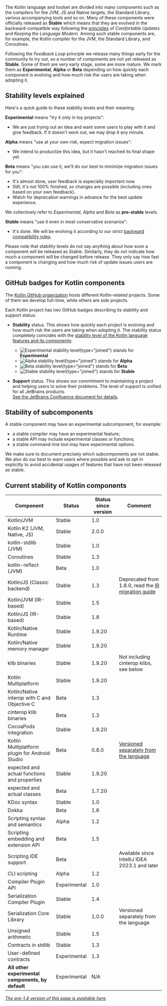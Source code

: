 [//]: # (title: Stability of Kotlin components)

The Kotlin language and toolset are divided into many components such as the compilers for the JVM, JS and Native targets, the Standard Library, various accompanying tools and so on.
Many of these components were officially released as **Stable** which means that they are evolved in the backward-compatible way following the [principles](kotlin-evolution.md) of _Comfortable Updates_ and _Keeping the Language Modern_.
Among such stable components are, for example, the Kotlin compiler for the JVM, the Standard Library, and Coroutines.

Following the _Feedback Loop_ principle we release many things early for the community to try out, so a number of components are not yet released as **Stable**.
Some of them are very early stage, some are more mature. We mark them as **Experimental**, **Alpha** or **Beta** depending on how quickly each component is evolving and how much risk the users are taking when adopting it. 

## Stability levels explained

Here's a quick guide to these stability levels and their meaning:

**Experimental** means "try it only in toy projects":
  * We are just trying out an idea and want some users to play with it and give feedback. If it doesn't work out, we may drop it any minute.

**Alpha** means "use at your own risk, expect migration issues": 
  * We intend to productize this idea, but it hasn't reached its final shape yet.

**Beta** means "you can use it, we'll do our best to minimize migration issues for you": 
  * It's almost done, user feedback is especially important now.
  * Still, it's not 100% finished, so changes are possible (including ones based on your own feedback).
  * Watch for deprecation warnings in advance for the best update experience.

We collectively refer to _Experimental_, _Alpha_ and _Beta_ as **pre-stable** levels.

<a name="stable"></a>
**Stable** means "use it even in most conservative scenarios":
  * It's done. We will be evolving it according to our strict [backward compatibility rules](https://kotlinfoundation.org/language-committee-guidelines/).

Please note that stability levels do not say anything about how soon a component will be released as Stable. Similarly, they do not indicate how much a component will be changed before release. They only say how fast a component is changing and how much risk of update issues users are running.

## GitHub badges for Kotlin components

The [Kotlin GitHub organization](https://github.com/Kotlin) hosts different Kotlin-related projects.
Some of them we develop full-time, while others are side projects.

Each Kotlin project has two GitHub badges describing its stability and support status:

* **Stability** status. This shows how quickly each project is evolving and how much risk the users are taking when adopting it.
  The stability status completely coincides with the [stability level of the Kotlin language features and its components](#stability-levels-explained):
    * ![Experimental stability level](https://kotl.in/badges/experimental.svg){type="joined"} stands for **Experimental**
    * ![Alpha stability level](https://kotl.in/badges/alpha.svg){type="joined"} stands for **Alpha**
    * ![Beta stability level](https://kotl.in/badges/beta.svg){type="joined"} stands for **Beta**
    * ![Stable stability level](https://kotl.in/badges/stable.svg){type="joined"} stands for **Stable**

* **Support** status. This shows our commitment to maintaining a project and helping users to solve their problems.
  The level of support is unified for all JetBrains products.  
  [See the JetBrains Confluence document for details](https://confluence.jetbrains.com/display/ALL/JetBrains+on+GitHub).

## Stability of subcomponents

A stable component may have an experimental subcomponent, for example:
* a stable compiler may have an experimental feature;
* a stable API may include experimental classes or functions;
* a stable command-line tool may have experimental options.

We make sure to document precisely which subcomponents are not stable. We also do our best to warn users where possible and ask to opt in explicitly to avoid accidental usages of features that have not been released as stable.

## Current stability of Kotlin components

| **Component**                                     | **Status**   | **Status since version** | **Comment**                                                                |
|---------------------------------------------------|--------------|--------------------------|----------------------------------------------------------------------------|
| Kotlin/JVM                                        | Stable       | 1.0                      |                                                                            |
| Kotlin K2 (JVM, Native, JS)                       | Stable       | 2.0.0                    |                                                                            |
| kotlin-stdlib (JVM)                               | Stable       | 1.0                      |                                                                            |
| Coroutines                                        | Stable       | 1.3                      |                                                                            |
| kotlin-reflect (JVM)                              | Beta         | 1.0                      |                                                                            |
| Kotlin/JS (Classic backend)                       | Stable       | 1.3                      | Deprecated from 1.8.0, read the [IR migration guide](js-ir-migration.md)   |
| Kotlin/JVM (IR-based)                             | Stable       | 1.5                      |                                                                            |
| Kotlin/JS (IR-based)                              | Stable       | 1.8                      |                                                                            |
| Kotlin/Native Runtime                             | Stable       | 1.9.20                   |                                                                            |
| Kotlin/Native memory manager                      | Stable       | 1.9.20                   |                                                                            |
| klib binaries                                     | Stable       | 1.9.20                   | Not including cinterop klibs, see below                                    |
| Kotlin Multiplatform                              | Stable       | 1.9.20                   |                                                                            |
| Kotlin/Native interop with C and Objective C      | Beta         | 1.3                      |                                                                            |
| cinterop klib binaries                            | Beta         | 1.3                      |                                                                            |
| CocoaPods integration                             | Stable       | 1.9.20                   |                                                                            |
| Kotlin Multiplatform plugin for Android Studio    | Beta         | 0.8.0                    | [Versioned separately from the language](multiplatform-plugin-releases.md) |
| expected and actual functions and properties      | Stable       | 1.9.20                   |                                                                            |
| expected and actual classes                       | Beta         | 1.7.20                   |                                                                            |
| KDoc syntax                                       | Stable       | 1.0                      |                                                                            |
| Dokka                                             | Beta         | 1.6                      |                                                                            |
| Scripting syntax and semantics                    | Alpha        | 1.2                      |                                                                            |
| Scripting embedding and extension API             | Beta         | 1.5                      |                                                                            |
| Scripting IDE support                             | Beta         |                          | Available since IntelliJ IDEA 2023.1 and later                             |
| CLI scripting                                     | Alpha        | 1.2                      |                                                                            |
| Compiler Plugin API                               | Experimental | 1.0                      |                                                                            |
| Serialization Compiler Plugin                     | Stable       | 1.4                      |                                                                            |
| Serialization Core Library                        | Stable       | 1.0.0                    | Versioned separately from the language                                     |
| Unsigned arithmetic                               | Stable       | 1.5                      |                                                                            |
| Contracts in stdlib                               | Stable       | 1.3                      |                                                                            |
| User-defined contracts                            | Experimental | 1.3                      |                                                                            |
| **All other experimental components, by default** | Experimental | N/A                      |                                                                            |

*[The pre-1.4 version of this page is available here](components-stability-pre-1.4.md).*
